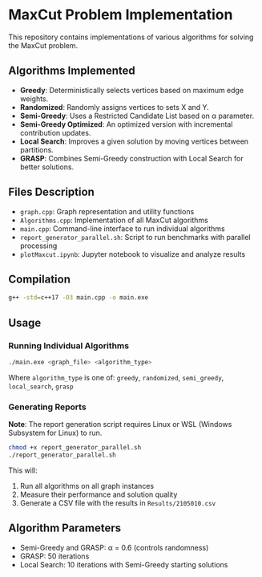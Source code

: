 # MaxCut Problem Implementation

This repository contains implementations of various algorithms for solving the MaxCut problem.

## Algorithms Implemented

- **Greedy**: Deterministically selects vertices based on maximum edge weights.
- **Randomized**: Randomly assigns vertices to sets X and Y.
- **Semi-Greedy**: Uses a Restricted Candidate List based on α parameter.
- **Semi-Greedy Optimized**: An optimized version with incremental contribution updates.
- **Local Search**: Improves a given solution by moving vertices between partitions.
- **GRASP**: Combines Semi-Greedy construction with Local Search for better solutions.

## Files Description

- `graph.cpp`: Graph representation and utility functions
- `Algorithms.cpp`: Implementation of all MaxCut algorithms
- `main.cpp`: Command-line interface to run individual algorithms
- `report_generator_parallel.sh`: Script to run benchmarks with parallel processing
- `plotMaxcut.ipynb`: Jupyter notebook to visualize and analyze results

## Compilation

```bash
g++ -std=c++17 -O3 main.cpp -o main.exe
```

## Usage

### Running Individual Algorithms

```bash
./main.exe <graph_file> <algorithm_type>
```

Where `algorithm_type` is one of: `greedy`, `randomized`, `semi_greedy`, `local_search`, `grasp`

### Generating Reports

**Note**: The report generation script requires Linux or WSL (Windows Subsystem for Linux) to run.

```bash
chmod +x report_generator_parallel.sh
./report_generator_parallel.sh
```

This will:
1. Run all algorithms on all graph instances
2. Measure their performance and solution quality
3. Generate a CSV file with the results in `Results/2105010.csv`

## Algorithm Parameters

- Semi-Greedy and GRASP: α = 0.6 (controls randomness)
- GRASP: 50 iterations
- Local Search: 10 iterations with Semi-Greedy starting solutions
